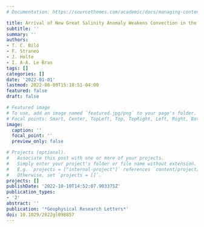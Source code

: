 ```yaml
---
# Documentation: https://sourcethemes.com/academic/docs/managing-content/

title: Arrival of New Great Salinity Anomaly Weakens Convection in the Irminger Sea
subtitle: ''
summary: ''
authors:
- T. C. Biló
- F. Straneo
- J. Holte
- I. A‐A. Le Bras
tags: []
categories: []
date: '2022-01-01'
lastmod: 2022-08-09T15:18:51-04:00
featured: false
draft: false

# Featured image
# To use, add an image named `featured.jpg/png` to your page's folder.
# Focal points: Smart, Center, TopLeft, Top, TopRight, Left, Right, BottomLeft, Bottom, BottomRight.
image:
  caption: ''
  focal_point: ''
  preview_only: false

# Projects (optional).
#   Associate this post with one or more of your projects.
#   Simply enter your project's folder or file name without extension.
#   E.g. `projects = ["internal-project"]` references `content/project/deep-learning/index.md`.
#   Otherwise, set `projects = []`.
projects: []
publishDate: '2022-10-10T14:52:07.903375Z'
publication_types:
- '2'
abstract: ''
publication: '*Geophysical Research Letters*'
doi: 10.1029/2022gl098857
---
```

